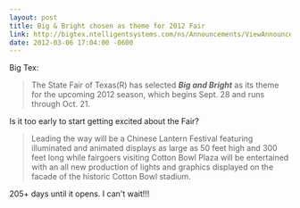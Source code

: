 ```yaml
---
layout: post
title: Big & Bright chosen as theme for 2012 Fair
link: http://bigtex.ntelligentsystems.com/ns/Announcements/ViewAnnouncement.asp?PRelId=50
date: 2012-03-06 17:04:00 -0600
---
```


Big Tex:
> The State Fair of Texas(R) has selected ***Big and Bright*** as its
> theme for the upcoming 2012 season, which begins Sept. 28 and runs
> through Oct. 21.

Is it too early to start getting excited about the Fair?

> Leading the way will be a Chinese Lantern Festival featuring
> illuminated and animated displays as large as 50 feet high and 300
> feet long while fairgoers visiting Cotton Bowl Plaza will be
> entertained with an all new production of lights and graphics
> displayed on the facade of the historic Cotton Bowl stadium.

205+ days until it opens. I can't wait!!!
